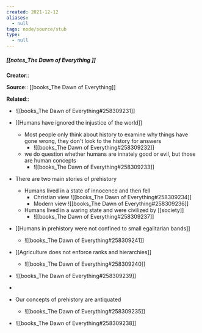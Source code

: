 ```yaml
---
created: 2021-12-12 
aliases:
  - null
tags: node/source/stub
type:
  - null 
---
```


##### [[notes_The Dawn of Everything ]]
 **Creator**:: 
 
**Source**:: [[books_The Dawn of Everything]]

**Related**:: 
- ![[books_The Dawn of Everything#258309231]]

- [[Humans have ignored the injustice of the world]]
	- Most people only think about history to examine why things have gone wrong, they don't look to the history for answers
		- ![[books_The Dawn of Everything#258309232]]
	- we do question whether humans are innately good or evil, but those are human concepts
		- ![[books_The Dawn of Everything#258309233]]
- There are two main stories of prehistory
	- Humans lived in a state of innocence and then fell
		- Christian view ![[books_The Dawn of Everything#258309234]]
		- Modern view ![[books_The Dawn of Everything#258309236]]
	- Humans lived in a waring state and were civilized by [[society]]
		- ![[books_The Dawn of Everything#258309237]]
- [[Humans in prehistory were not confined to small egalitarian bands]]
	- ![[books_The Dawn of Everything#258309241]]
- [[Agriculture does not enforce ranks and hierarchies]]
	- ![[books_The Dawn of Everything#258309240]]
- ![[books_The Dawn of Everything#258309239]]
- 
- Our concepts of prehistory are antiquated
	-   ![[books_The Dawn of Everything#258309235]]
- ![[books_The Dawn of Everything#258309238]]